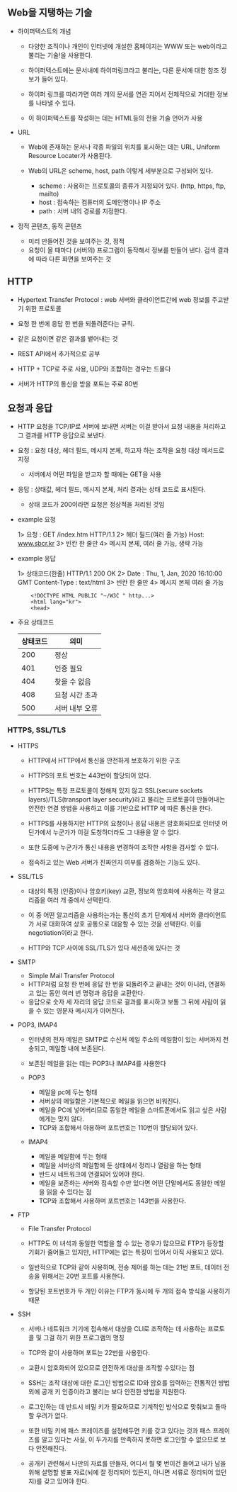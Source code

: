 ## Web을 지탱하는 기술

* 하이퍼텍스트의 개념 

    * 다양한 조직이나 개인이 인터넷에 개설한 홈페이지는 WWW 또는 web이라고 불리는 기술!을 사용한다.

    * 하이퍼텍스트에는 문서내에 하이퍼링크라고 불리는, 다른 문서에 대한 참조 정보가 들어 있다. 
    * 하이퍼 링크를 따라가면 여러 개의 문서를 연관 지어서 전체적으로 거대한 정보를 나타낼 수 있다.

    * 이 하이퍼텍스트를 작성하는 데는 HTML등의 전용 기술 언어가 사용

* URL 

    * Web에 존재하는 문서나 각종 파일의 위치를 표시하는 데는 URL, Uniform Resource Locater가 사용된다. 

    * Web의 URL은 scheme, host, path 이렇게 세부분으로 구성되어 있다.

        * scheme :  사용하는 프로토콜의 종류가 지정되어 있다. (http, https, ftp, mailto)
        * host : 접속하는 컴퓨터의 도메인명이나 IP 주소
        * path : 서버 내의 경로를 지정한다.


* 정적 콘텐츠, 동적 콘텐츠

    * 미리 만들어진 것을 보여주는 것, 정적
    * 요청이 올 때마다 (서버의) 프로그램이 동작해서 정보를 만들어 낸다. 검색 결과에 따라 다른 화면을 보여주는 것 


## HTTP 

* Hypertext Transfer Protocol : web 서버와 클라이언트간에 web 정보를 주고받기 위한 프로토콜
* 요청 한 번에 응답 한 번을 되돌려준다는 규칙.
* 같은 요청이면 같은 결과를 뱉어내는 것
* REST API에서 추가적으로 공부

* HTTP + TCP로 주로 사용, UDP와 조합하는 경우는 드물다
* 서버가 HTTP의 통신을 받을 포트는 주로 80번

## 요청과 응답 

* HTTP 요청을 TCP/IP로 서버에 보내면 서버는 이걸 받아서 요청 내용을 처리하고 그 결과를 HTTP 응답으로 보낸다. 

* 요청 : 요청 대상, 헤더 필드, 메시지 본체, 하고자 하는 조작을 요청 대상 메서드로 지정
    * 서버에서 어떤 파일을 받고자 할 때에는 GET을 사용
    
* 응답 : 상태값, 헤더 필드, 메시지 본체, 처리 결과는 상태 코드로 표시된다.
    * 상태 코드가 200이라면 요청은 정상적을 처리된 것임


* example 요청

    1> 요청 : GET /index.htm HTTP/1.1
    2> 헤더 필드(여러 줄 가능) Host: www.sbcr.kr
    3> 빈칸 한 줄만
    4> 메시지 본체, 여러 줄 가능, 생략 가능

* example 응답

    1> 상태코드(한줄) HTTP/1.1 200 OK 
    2> Date : Thu, 1, Jan, 2020 16:10:00 GMT
            Content-Type : text/html
    3> 빈칸 한 줄만
    4> 메시지 본체 여러 줄 가능
    ```
        <!DOCTYPE HTML PUBLIC "~/W3C " http...>
        <html lang="kr">
        <head>
    ``` 

* 주요 상태코드

    |상태코드|의미|
    |---|---|
    |200|정상|
    |401|인증 필요|
    |404|찾을 수 없음|
    |408|요청 시간 초과|
    |500|서버 내부 오류|


### HTTPS, SSL/TLS

* HTTPS 

    * HTTP에서 HTTP에서 통신을 안전하게 보호하기 위한 구조 
    * HTTPS의 포트 번호는 443번이 할당되어 있다.
    * HTTPS는 특정 프로토콜이 정해져 있지 않고 SSL(secure sockets layers)/TLS(transport layer security)라고 불리는 프로토콜이 만들어내는 안전한 연결 방법을 사용하고 이를 기반으로 HTTP 에 따른 통신을 한다. 

    * HTTPS를 사용하지만 HTTP의 요청이나 응답 내용은 암호화되므로 인터넷 어딘가에서 누군가가 이걸 도청하더라도 그 내용을 알 수 없다. 

    * 또한 도중에 누군가가 통신 내용을 변경하여 조작한 사항을 검사할 수 있다. 

    * 접속하고 있는 Web 서버가 진짜인지 여부를 검증하는 기능도 있다.

* SSL/TLS 

    * 대상의 특정 (인증)이나 암호키(key) 교환, 정보의 암호화에 사용하는 각 알고리즘을 여러 개 중에서 선택한다. 

    * 이 중 어떤 알고리즘을 사용하는가는 통신의 초기 단계에서 서버와 클라이언트가 서로 대화하여 상호 공통으로 대응할 수 있는 것을 선택한다. 이를 negotiation이라고 한다. 

    * HTTP와 TCP 사이에 SSL/TLS가 있다 세션층에 있다는 것 


* SMTP

    * Simple Mail Transfer Protocol
    * HTTP처럼 요청 한 번에 응답 한 번을 되돌려주고 끝내는 것이 아니라, 연결하고 있는 동안 여러 번 명령과 응답을 교환한다. 
    * 응답으로 숫자 세 자리의 응답 코드로 결과를 표시하고 보통 그 뒤에 사람이 읽을 수 있는 영문자 메시지가 이어진다.

* POP3, IMAP4

    * 인터넷의 전자 메일은 SMTP로 수신처 메일 주소의 메일함이 있는 서버까지 전송되고, 메일함 내에 보존된다.
    * 보존된 메일을 읽는 데는 POP3나 IMAP4를 사용한다

    * POP3 
        * 메일을 pc에 두는 형태
        * 서버상의 메일함은 기본적으로 메일을 읽으면 비워진다.
        * 메일을 PC에 넣어버리므로 동일한 메일을 스마트폰에서도 읽고 싶은 사람에게는 맞지 않다. 
        * TCP와 조합해서 아용하며 포트번호는 110번이 할당되어 있다.

    * IMAP4 
        * 메일을 메일함에 두는 형태
        * 메일을 서버상의 메일함에 둔 상태에서 정리나 열람을 하는 형태
        * 반드시 네트워크에 연결되어 있어야 한다. 
        * 메일을 보존하는 서버와 접속할 수만 있다면 어떤 단말에서도 동일한 메일을 읽을 수 있다는 점 
        * TCP와 조합해서 사용하며 포트번호는 143번을 사용한다.
      
* FTP 

    * File Transfer Protocol 
    * HTTP도 이 녀석과 동일한 역할을 할 수 있는 경우가 많으므로 FTP가 등장할 기회가 줄어들고 있지만, HTTP에는 없는 특징이 있어서 아직 사용되고 있다. 

    * 일반적으로 TCP와 같이 사용하며, 전송 제어를 하는 데는 21번 포트, 데이터 전송을 위해서는 20번 포트를 사용한다.
    * 할당된 포트번호가 두 개인 이유는 FTP가 동시에 두 개의 접속 방식을 사용하기 때문


* SSH 
    
    * 서버나 네트워크 기기에 접속해서 대상을 CLI로 조작하는 데 사용하는 프로토콜 및 그걸 하기 위한 프로그램의 명칭
    * TCP와 같이 사용하며 포트는 22번을 사용한다.
    * 교환시 암호화되어 있으므로 안전하게 대상을 조작할 수있다는 점

    * SSH는 조작 대상에 대한 로그인 방법으로 ID와 암호를 입력하는 전통적인 방법 외에 공개 키 인증이라고 불리는 보다 안전한 방법을 지원한다. 

    * 로그인하는 데 반드시 비밀 키가 필요하므로 기계적인 방식으로 맞춰보고 돌파할 우려가 없다.
    * 또한 비밀 키에 패스 프레이즈를 설정해두면 키를 갖고 있다는 것과 패스 프레이즈를 알고 있다는 사실, 이 두가지를 만족하지 못하면 로그인할 수 없으므로 보다 안전해진다.

    * 공개키 관련해서 나만의 자료를 만들자, 어디서 뭘 몇 번이건 들어고 내가 남을 위해 설명할 발표 자료(뇌에 잘 정리되어 있든지, 아니면 서류로 정리되어 있던지)를 갖고 있어야 한다.

